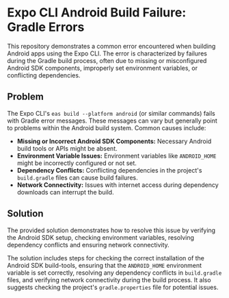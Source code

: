 # Expo CLI Android Build Failure: Gradle Errors

This repository demonstrates a common error encountered when building Android apps using the Expo CLI. The error is characterized by failures during the Gradle build process, often due to missing or misconfigured Android SDK components, improperly set environment variables, or conflicting dependencies.

## Problem

The Expo CLI's `eas build --platform android` (or similar commands) fails with Gradle error messages.  These messages can vary but generally point to problems within the Android build system.  Common causes include:

* **Missing or Incorrect Android SDK Components:** Necessary Android build tools or APIs might be absent.
* **Environment Variable Issues:**  Environment variables like `ANDROID_HOME` might be incorrectly configured or not set.
* **Dependency Conflicts:** Conflicting dependencies in the project's `build.gradle` files can cause build failures.
* **Network Connectivity:** Issues with internet access during dependency downloads can interrupt the build.

## Solution

The provided solution demonstrates how to resolve this issue by verifying the Android SDK setup, checking environment variables, resolving dependency conflicts and ensuring network connectivity.

The solution includes steps for checking the correct installation of the Android SDK build-tools, ensuring that the `ANDROID_HOME` environment variable is set correctly, resolving any dependency conflicts in `build.gradle` files, and verifying network connectivity during the build process.   It also suggests checking the project's `gradle.properties` file for potential issues.
